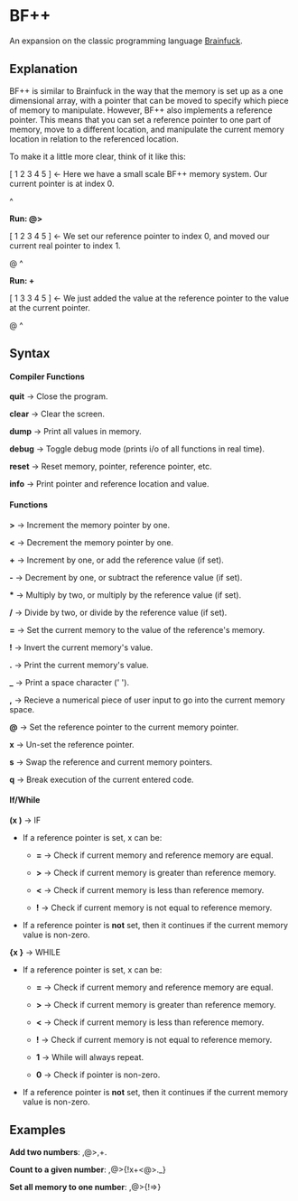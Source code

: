 # BF++
An expansion on the classic programming language [Brainfuck](https://en.wikipedia.org/wiki/Brainfuck).

## Explanation

BF++ is similar to Brainfuck in the way that the memory is set up as a one dimensional array, with a pointer that can be moved to specify which piece of memory to manipulate. However, BF++ also implements a reference pointer. This means that you can set a reference pointer to one part of memory, move to a different location, and manipulate the current memory location in relation to the referenced location.

To make it a little more clear, think of it like this:

\[ 1 2 3 4 5 ] <- Here we have a small scale BF++ memory system. Our current pointer is at index 0.

  ^
  
**Run: @>**

\[ 1 2 3 4 5 ] <- We set our reference pointer to index 0, and moved our current real pointer to index 1.

  @ ^
  
**Run: +**

\[ 1 3 3 4 5 ] <- We just added the value at the reference pointer to the value at the current pointer.

  @ ^

## Syntax

#### Compiler Functions

**quit** -> Close the program.

**clear** -> Clear the screen.

**dump** -> Print all values in memory.

**debug** -> Toggle debug mode (prints i/o of all functions in real time).

**reset** -> Reset memory, pointer, reference pointer, etc.

**info** -> Print pointer and reference location and value.

#### Functions

**>** -> Increment the memory pointer by one.

**<** -> Decrement the memory pointer by one.

**+** -> Increment by one, or add the reference value (if set).

**-** -> Decrement by one, or subtract the reference value (if set).

**\*** -> Multiply by two, or multiply by the reference value (if set).

**/** -> Divide by two, or divide by the reference value (if set).

**=** -> Set the current memory to the value of the reference's memory.

**!** -> Invert the current memory's value.

**.** -> Print the current memory's value.

**\_** -> Print a space character (' ').

**,** -> Recieve a numerical piece of user input to go into the current memory space.

**@** -> Set the reference pointer to the current memory pointer.

**x** -> Un-set the reference pointer.

**s** -> Swap the reference and current memory pointers.

**q** -> Break execution of the current entered code.

#### If/While

**(x )** -> IF

- If a reference pointer is set, x can be:

  - **=** -> Check if current memory and reference memory are equal.
  
  - **>** -> Check if current memory is greater than reference memory.
  
  - **<** -> Check if current memory is less than reference memory.
  
  - **!** -> Check if current memory is not equal to reference memory.
  
- If a reference pointer is **not** set, then it continues if the current memory value is non-zero.

**{x }** -> WHILE

- If a reference pointer is set, x can be:

  - **=** -> Check if current memory and reference memory are equal.
  
  - **>** -> Check if current memory is greater than reference memory.
  
  - **<** -> Check if current memory is less than reference memory.
  
  - **!** -> Check if current memory is not equal to reference memory.
  
  - **1** -> While will always repeat.
  
  - **0** -> Check if pointer is non-zero.
  
- If a reference pointer is **not** set, then it continues if the current memory value is non-zero.

## Examples

**Add two numbers**: ,@>,+.

**Count to a given number**: ,@>{!x+<@>.\_}

**Set all memory to one number**: ,@>{!=>}
